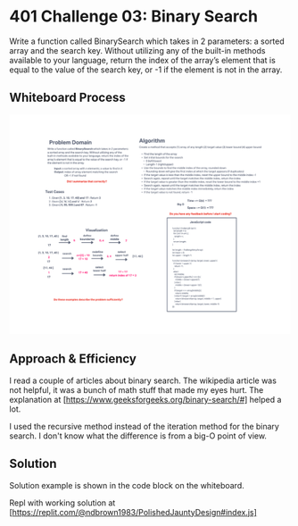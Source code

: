 # 401 Challenge 03: Binary Search

Write a function called BinarySearch which takes in 2 parameters: a sorted array and the search key. Without utilizing any of the built-in methods available to your language, return the index of the array’s element that is equal to the value of the search key, or -1 if the element is not in the array.

## Whiteboard Process

![Whiteboard](NATE_BROWN_BINSEARCH.png)

## Approach & Efficiency

I read a couple of articles about binary search. The wikipedia article was not helpful, it was a bunch of math stuff that made my eyes hurt. The explanation at [https://www.geeksforgeeks.org/binary-search/#] helped a lot.

I used the recursive method instead of the iteration method for the binary search. I don't know what the difference is from a big-O point of view.

## Solution

Solution example is shown in the code block on the whiteboard.

Repl with working solution at [https://replit.com/@ndbrown1983/PolishedJauntyDesign#index.js]
